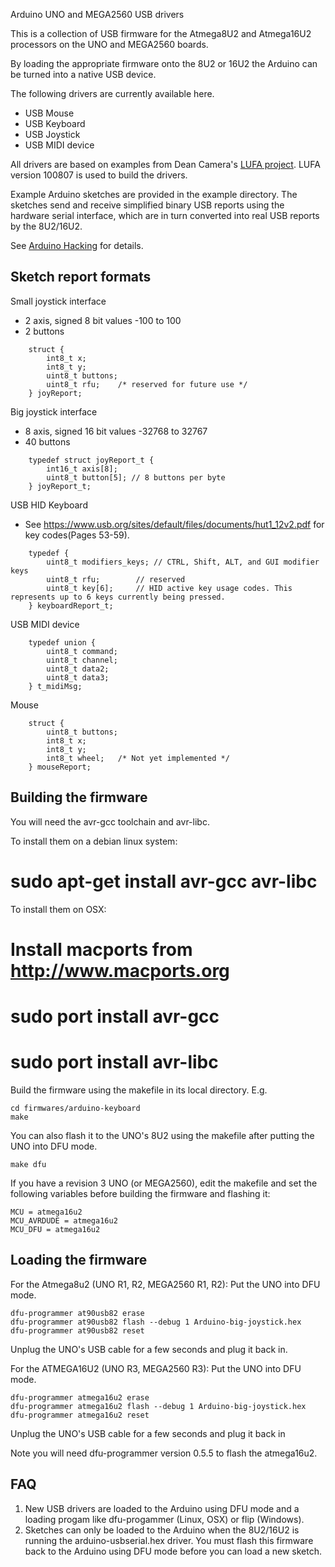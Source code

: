 Arduino UNO and MEGA2560 USB drivers

This is a collection of USB firmware for the Atmega8U2 and Atmega16U2 processors
on the UNO and MEGA2560 boards.

By loading the appropriate firmware onto the 8U2 or 16U2 the Arduino can be turned
into a native USB device.

The following drivers are currently available here.

* USB Mouse
* USB Keyboard
* USB Joystick
* USB MIDI device

All drivers are based on examples from Dean Camera's <a href="http://www.fourwalledcubicle.com/LUFA.php"> LUFA project</a>.
LUFA version 100807 is used to build the drivers.

Example Arduino sketches are provided in the example directory.  The sketches send and receive simplified binary
USB reports using the hardware serial interface, which are in turn converted into real USB reports by the 8U2/16U2.

See <a href="http://hunt.net.nz/users/darran">Arduino Hacking</a> for details.

Sketch report formats
---------------------

Small joystick interface
* 2 axis, signed 8 bit values -100 to 100
* 2 buttons
```
    struct {  
        int8_t x;  
        int8_t y;  
        uint8_t buttons;  
        uint8_t rfu; 	/* reserved for future use */  
    } joyReport;  
```

Big joystick interface
* 8 axis, signed 16 bit values -32768 to 32767
* 40 buttons

```
    typedef struct joyReport_t {
        int16_t axis[8];
        uint8_t button[5]; // 8 buttons per byte
    } joyReport_t;
```

USB HID Keyboard 
* See <a href="https://www.usb.org/sites/default/files/documents/hut1_12v2.pdf">https://www.usb.org/sites/default/files/documents/hut1_12v2.pdf</a> for key codes(Pages 53-59).

```
    typedef {  
        uint8_t modifiers_keys;	// CTRL, Shift, ALT, and GUI modifier keys  
        uint8_t rfu;		// reserved  
        uint8_t key[6];		// HID active key usage codes. This represents up to 6 keys currently being pressed.  
    } keyboardReport_t;  
```

USB MIDI device
```
    typedef union {  
        uint8_t command;  
        uint8_t channel;  
        uint8_t data2;  
        uint8_t data3;  
    } t_midiMsg;  
```

Mouse
```
    struct {  
        uint8_t buttons;  
        int8_t x;  
        int8_t y;  
        int8_t wheel;	/* Not yet implemented */  
    } mouseReport;  
```

Building the firmware
--------------------

You will need the avr-gcc toolchain and avr-libc.

To install them on a debian linux system:
# sudo apt-get install avr-gcc avr-libc

To install them on OSX:
# Install macports from <a href="http://www.macports.org">http://www.macports.org</a>
# sudo port install avr-gcc
# sudo port install avr-libc

Build the firmware using the makefile in its local directory.  E.g.

    cd firmwares/arduino-keyboard  
    make  


You can also flash it to the UNO's 8U2 using the makefile after putting the UNO into DFU mode.

    make dfu  


If you have a revision 3 UNO (or MEGA2560), edit the makefile and set the following variables before building the firmware and flashing it:

    MCU = atmega16u2  
    MCU_AVRDUDE = atmega16u2  
    MCU_DFU = atmega16u2  


Loading the firmware
--------------------

For the Atmega8u2 (UNO R1, R2, MEGA2560 R1, R2):
Put the UNO into DFU mode.

    dfu-programmer at90usb82 erase  
    dfu-programmer at90usb82 flash --debug 1 Arduino-big-joystick.hex  
    dfu-programmer at90usb82 reset  

Unplug the UNO's USB cable for a few seconds and plug it back in.  

For the ATMEGA16U2 (UNO R3, MEGA2560 R3):
Put the UNO into DFU mode.

    dfu-programmer atmega16u2 erase  
    dfu-programmer atmega16u2 flash --debug 1 Arduino-big-joystick.hex  
    dfu-programmer atmega16u2 reset  

Unplug the UNO's USB cable for a few seconds and plug it back in

Note you will need dfu-programmer version 0.5.5 to flash the atmega16u2.

FAQ
---

1. New USB drivers are loaded to the Arduino using DFU mode and a loading progam
   like dfu-progammer (Linux, OSX) or flip (Windows).
2. Sketches can only be loaded to the Arduino when the 8U2/16U2 is running the
   arduino-usbserial.hex driver. You must flash this firmware back to the Arduino 
   using DFU mode before you can load a new sketch.
